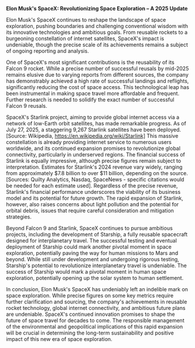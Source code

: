**Elon Musk's SpaceX: Revolutionizing Space Exploration – A 2025 Update**

Elon Musk's SpaceX continues to reshape the landscape of space exploration, pushing boundaries and challenging conventional wisdom with its innovative technologies and ambitious goals.  From reusable rockets to a burgeoning constellation of internet satellites, SpaceX's impact is undeniable, though the precise scale of its achievements remains a subject of ongoing reporting and analysis.

One of SpaceX's most significant contributions is the reusability of its Falcon 9 rocket. While a precise number of successful reusals by mid-2025 remains elusive due to varying reports from different sources, the company has demonstrably achieved a high rate of successful landings and reflights, significantly reducing the cost of space access.  This technological leap has been instrumental in making space travel more affordable and frequent.  Further research is needed to solidify the exact number of successful Falcon 9 reusals.

SpaceX's Starlink project, aiming to provide global internet access via a network of low-Earth orbit satellites, has made remarkable progress. As of July 27, 2025, a staggering 9,267 Starlink satellites have been deployed. [Source: Wikipedia, https://en.wikipedia.org/wiki/Starlink]  This massive constellation is already providing internet service to numerous users worldwide, and its continued expansion promises to revolutionize global connectivity, particularly in underserved regions.  The financial success of Starlink is equally impressive, although precise figures remain subject to interpretation. Estimates for Starlink's 2024 revenue vary widely, ranging from approximately $7.8 billion to over $11 billion, depending on the source. [Sources:  Quilty Analytics, Nasdaq, SpaceNews - specific citations would be needed for each estimate used].  Regardless of the precise revenue, Starlink's financial performance underscores the viability of its business model and its potential for future growth.  The rapid expansion of Starlink, however, also raises concerns about light pollution and the potential for orbital debris, issues that require careful consideration and mitigation strategies.

Beyond Falcon 9 and Starlink, SpaceX continues to pursue ambitious projects, including the development of Starship, a fully reusable spacecraft designed for interplanetary travel.  The successful testing and eventual deployment of Starship could mark another pivotal moment in space exploration, potentially paving the way for human missions to Mars and beyond.  While still under development and undergoing rigorous testing, Starship's potential to revolutionize interplanetary travel is undeniable.  The success of Starship would mark a pivotal moment in human space exploration, potentially opening up the solar system to human settlement.

In conclusion, Elon Musk's SpaceX has undeniably left an indelible mark on space exploration.  While precise figures on some key metrics require further clarification and sourcing, the company's achievements in reusable rocket technology, global internet connectivity, and ambitious future plans are undeniable.  SpaceX's continued innovation promises to shape the future of space travel for decades to come.  The responsible management of the environmental and geopolitical implications of this rapid expansion will be crucial in determining the long-term sustainability and positive impact of this new era of space exploration.